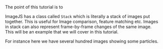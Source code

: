 The point of this tutorial is to

ImageJS has a class called `Stack` which is literally a stack of images put together. This is useful
for Image comparison, feature matching etc. Images in stack can also represent frame-by-frame changes of the same image. This will be an example that we will cover in this tutorial.

For instance here we have several hundred images showing some particles.
